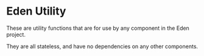 # Eden Utility

These are utility functions that are for use by any component in the Eden project.

They are all stateless, and have no dependencies on any other components.